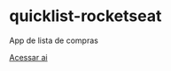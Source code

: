# quicklist-rocketseat
 App de lista de compras

<a href="https://jaojogadez.github.io/quicklist-rocketseat/">Acessar ai</a>
